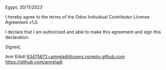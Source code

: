 Egypt, 30/11/2023

I hereby agree to the terms of the Odoo Individual Contributor License
Agreement v1.0.

I declare that I am authorized and able to make this agreement and sign this
declaration.

Signed,

Amr ElAdl 93475872+amreladl@users.noreply.github.com https://github.com/amreladl
